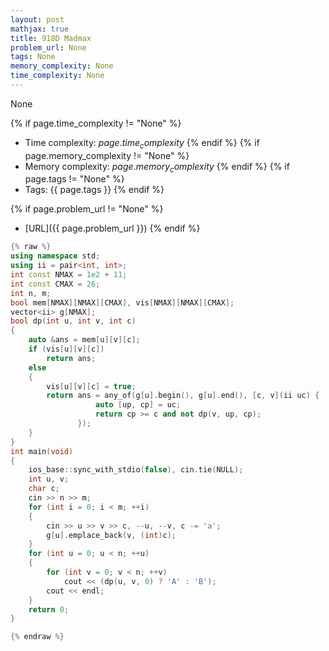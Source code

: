 ```yaml
---
layout: post
mathjax: true
title: 918D Madmax
problem_url: None
tags: None
memory_complexity: None
time_complexity: None
---
```


None


{% if page.time_complexity != "None" %}
- Time complexity: ${{ page.time_complexity }}$
{% endif %}
{% if page.memory_complexity != "None" %}
- Memory complexity: ${{ page.memory_complexity }}$
{% endif %}
{% if page.tags != "None" %}
- Tags: {{ page.tags }}
{% endif %}

{% if page.problem_url != "None" %}
- [URL]({{ page.problem_url }})
{% endif %}

```cpp
{% raw %}
using namespace std;
using ii = pair<int, int>;
int const NMAX = 1e2 + 11;
int const CMAX = 26;
int n, m;
bool mem[NMAX][NMAX][CMAX], vis[NMAX][NMAX][CMAX];
vector<ii> g[NMAX];
bool dp(int u, int v, int c)
{
    auto &ans = mem[u][v][c];
    if (vis[u][v][c])
        return ans;
    else
    {
        vis[u][v][c] = true;
        return ans = any_of(g[u].begin(), g[u].end(), [c, v](ii uc) {
                   auto [up, cp] = uc;
                   return cp >= c and not dp(v, up, cp);
               });
    }
}
int main(void)
{
    ios_base::sync_with_stdio(false), cin.tie(NULL);
    int u, v;
    char c;
    cin >> n >> m;
    for (int i = 0; i < m; ++i)
    {
        cin >> u >> v >> c, --u, --v, c -= 'a';
        g[u].emplace_back(v, (int)c);
    }
    for (int u = 0; u < n; ++u)
    {
        for (int v = 0; v < n; ++v)
            cout << (dp(u, v, 0) ? 'A' : 'B');
        cout << endl;
    }
    return 0;
}

{% endraw %}
```